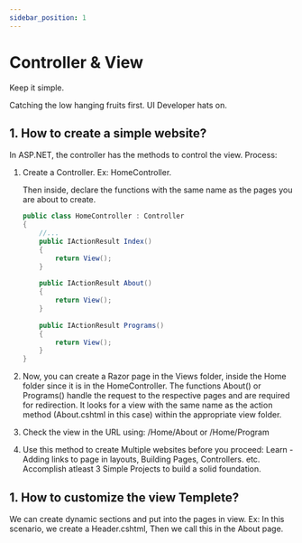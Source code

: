 ```yaml
---
sidebar_position: 1
---
```


# Controller & View

Keep it simple. 

Catching the low hanging fruits first. 
UI Developer hats on.

## 1. How to create a simple website?

In ASP.NET, the controller has the methods to control the view. 
Process:
1. Create a Controller. 
   Ex: HomeController.

   Then inside, declare the functions with the same name as the pages you are about to create.

   ```csharp
   public class HomeController : Controller
   {
       //...
       public IActionResult Index()
       {
           return View();
       }
       
       public IActionResult About()
       {
           return View();
       }
       
       public IActionResult Programs()
       {
           return View();
       }
   }


2. Now, you can create a Razor page in the Views folder, inside the Home folder since it is in the HomeController. The functions About() or Programs() handle the request to the respective pages and are required for redirection. It looks for a view with the same name as the action method (About.cshtml in this case) within the appropriate view folder.

3. Check the view in the URL using:
/Home/About or /Home/Program

4. Use this method to create Multiple websites before you proceed:
Learn - Adding links to page in layouts, Building Pages, Controllers. etc. 
Accomplish atleast 3 Simple Projects to build a solid foundation.

## 1. How to customize the view Templete?
We can create dynamic sections and put into the pages in view. 
Ex: 
In this scenario, we create a Header.cshtml,
Then we call this in the About page. 

